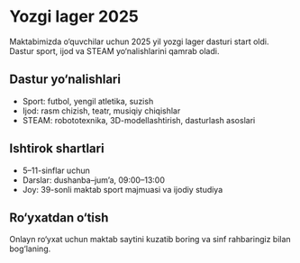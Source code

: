 # Yozgi lager 2025

Maktabimizda o‘quvchilar uchun 2025 yil yozgi lager dasturi start oldi. Dastur sport, ijod va STEAM yo‘nalishlarini qamrab oladi.

## Dastur yo‘nalishlari
- Sport: futbol, yengil atletika, suzish
- Ijod: rasm chizish, teatr, musiqiy chiqishlar
- STEAM: robototexnika, 3D-modellashtirish, dasturlash asoslari

## Ishtirok shartlari
- 5–11-sinflar uchun
- Darslar: dushanba–jum’a, 09:00–13:00
- Joy: 39-sonli maktab sport majmuasi va ijodiy studiya

## Ro‘yxatdan o‘tish
Onlayn ro‘yxat uchun maktab saytini kuzatib boring va sinf rahbaringiz bilan bog‘laning.
